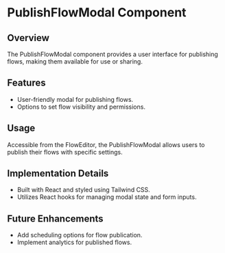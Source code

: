 # PublishFlowModal Component

## Overview
The PublishFlowModal component provides a user interface for publishing flows, making them available for use or sharing.

## Features
- User-friendly modal for publishing flows.
- Options to set flow visibility and permissions.

## Usage
Accessible from the FlowEditor, the PublishFlowModal allows users to publish their flows with specific settings.

## Implementation Details
- Built with React and styled using Tailwind CSS.
- Utilizes React hooks for managing modal state and form inputs.

## Future Enhancements
- Add scheduling options for flow publication.
- Implement analytics for published flows.
